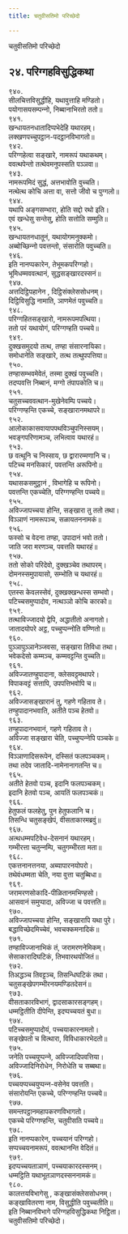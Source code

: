 ```yaml
---
title: चतुवीसतिमो परिच्छेदो

---
```

चतुवीसतिमो परिच्छेदो  


## २४. परिग्गहविसुद्धिकथा

९४०.  
सीलचित्तविसुद्धीहि, यथावुत्ताहि मण्डितो।  
पयोगासयसम्पन्‍नो, निब्बानाभिरतो ततो॥  
९४१.  
खन्धायतनधातादिप्पभेदेहि यथारहम्।  
लक्खणपच्‍चुपट्ठान-पदट्ठानविभागतो॥  
९४२.  
परिग्गहेत्वा सङ्खारे, नामरूपं यथाकथम्।  
ववत्थपेन्तो तत्थेवमनुपस्सति पञ्‍ञवा॥  
९४३.  
नामरूपमिदं सुद्धं, अत्तभावोति वुच्‍चति।  
नत्थेत्थ कोचि अत्ता वा, सत्तो जीवो च पुग्गलो॥  
९४४.  
यथापि अङ्गसम्भारा, होति सद्दो रथो इति।  
एवं खन्धेसु सन्तेसु, होति सत्तोति सम्मुति॥  
९४५.  
खन्धायतनधातूनं, यथायोगमनुक्‍कमो।  
अब्बोच्छिन्‍नो पवत्तन्तो, संसारोति पवुच्‍चति॥  
९४६.  
इति नानप्पकारेन, तेभूमकपरिग्गहो।  
भूमिधम्मववत्थानं, सुद्धसङ्खारदस्सनं॥  
९४७.  
अत्तदिट्ठिपहानेन , दिट्ठिसंक्‍लेससोधनम्।  
दिट्ठिविसुद्धि नामाति, ञाणमेतं पवुच्‍चति॥  
९४८.  
परिग्गहितसङ्खारो, नामरूपमपत्थिया।  
ततो परं यथायोगं, परिग्गण्हति पच्‍चये॥  
९४९.  
दुक्खसमुदयो तत्थ, तण्हा संसारनायिका।  
समोधानेति सङ्खारे, तत्थ तत्थुपपत्तिया॥  
९५०.  
तण्हासम्भवमेवेतं, तस्मा दुक्खं पवुच्‍चति।  
तदप्पवत्ति निब्बानं, मग्गो तंपापकोति च॥  
९५१.  
चतुसच्‍चववत्थान-मुखेनेवम्पि पच्‍चये।  
परिग्गण्हन्ति एकच्‍चे, सङ्खारानमथापरे॥  
९५२.  
आलोकाकासवायापपथविञ्‍चुपनिस्सयम्।  
भवङ्गपरिणामञ्‍च, लभित्वाव यथारहं॥  
९५३.  
छ वत्थूनि च निस्साय, छ द्वारारम्मणानि च।  
पटिच्‍च मनसिकारं, पवत्तन्ति अरूपिनो॥  
९५४.  
यथासकसमुट्ठानं , विभागेहि च रूपिनो।  
पवत्तन्ति एकच्‍चेति, परिग्गण्हन्ति पच्‍चये॥  
९५५.  
अविज्‍जापच्‍चया होन्ति, सङ्खारा तु ततो तथा।  
विञ्‍ञाणं नामरूपञ्‍च, सळायतननामकं॥  
९५६.  
फस्सो च वेदना तण्हा, उपादानं भवो ततो।  
जाति जरा मरणञ्‍च, पवत्तति यथारहं॥  
९५७.  
ततो सोको परिदेवो, दुक्खञ्‍चेव तथापरम्।  
दोमनस्समुपायासो, सम्भोति च यथारहं॥  
९५८.  
एतस्स केवलस्सेवं, दुक्खक्खन्धस्स सम्भवो।  
पटिच्‍चसमुप्पादोव, नत्थञ्‍ञो कोचि कारको॥  
९५९.  
तत्थाविज्‍जादयो द्वेपि, अद्धातीतो अनागतो।  
जातादयोपरे अट्ठ, पच्‍चुप्पन्‍नोति वण्णितो॥  
९६०.  
पुञ्‍ञापुञ्‍ञानेञ्‍जवसा, सङ्खारा तिविधा तथा।  
भवेकदेसो कम्मञ्‍च, कम्मवट्टन्ति वुच्‍चति॥  
९६१.  
अविज्‍जातण्हुपादाना, क्‍लेसवट्टमथापरे।  
विपाकवट्टं सत्तापि, उपपत्तिभवोपि च॥  
९६२.  
अविज्‍जासङ्खारानं तु, गहणे गहिताव ते।  
तण्हुपादानभवाति, अतीते पञ्‍च हेतवो॥  
९६३.  
तण्हुपादानभवानं, गहणे गहिताव ते।  
अविज्‍जा सङ्खारा चेति, पच्‍चुप्पन्‍नेपि पञ्‍चके॥  
९६४.  
विञ्‍ञाणादिसरूपेन, दस्सितं फलपञ्‍चकम्।  
तथा तदेव जातादि-नामेनानागतन्ति च॥  
९६५.  
अतीते हेतवो पञ्‍च, इदानि फलपञ्‍चकम्।  
इदानि हेतवो पञ्‍च, आयतिं फलपञ्‍चकं॥  
९६६.  
हेतुफलं फलहेतु, पुन हेतुफलानि च।  
तिसन्धि चतुसङ्खेपं, वीसताकारमब्रवुं॥  
९६७.  
अत्थधम्मपटिवेध-देसनानं यथारहम्।  
गम्भीरत्ता चतुन्‍नम्पि, चतुगम्भीरता मता॥  
९६८.  
एकत्तनानत्तनया, अब्यापारनयोपरो।  
तथेवंधम्मता चेति, नया वुत्ता चतुब्बिधा॥  
९६९.  
जरामरणसोकादि-पीळितानमभिण्हसो।  
आसवानं समुप्पादा, अविज्‍जा च पवत्तति॥  
९७०.  
अविज्‍जापच्‍चया होन्ति, सङ्खारापि यथा पुरे।  
बद्धाविच्छेदमिच्‍चेवं, भवचक्‍कमनादिकं॥  
९७१.  
तण्हाविज्‍जानाभिकं तं, जरामरणनेमिकम्।  
सेसाकारादिघटिकं, तिभवारथयोजितं॥  
९७२.  
तिअद्धञ्‍च तिवट्टञ्‍च, तिसन्धिघटिकं तथा।  
चतुसङ्खेपगम्भीरनयमण्डितदेसनं॥  
९७३.  
वीसताकारविभागं, द्वादसाकारसङ्गहम्।  
धम्मट्ठितीति दीपेन्ति, इदप्पच्‍चयतं बुधा॥  
९७४.  
पटिच्‍चसमुप्पादोयं, पच्‍चयाकारनामतो।  
सङ्खेपतो च वित्थारा, विविधाकारभेदतो॥  
९७५.  
जनेति पच्‍चयुप्पन्‍ने, अविज्‍जादिपवत्तिया।  
अविज्‍जादिनिरोधेन, निरोधेति च सब्बथा॥  
९७६.  
पच्‍चयप्पच्‍चयुप्पन्‍न-वसेनेव पवत्तति।  
संसारोयन्ति एकच्‍चे, परिग्गण्हन्ति पच्‍चये॥  
९७७.  
समन्तपट्ठानमहापकरणविभागतो।  
एकच्‍चे परिग्गण्हन्ति, चतुवीसति पच्‍चये॥  
९७८.  
इति नानप्पकारेन, पच्‍चयानं परिग्गहो।  
सप्पच्‍चयनामरूपं, ववत्थानन्ति वेदितं॥  
९७९.  
इदप्पच्‍चयताञाणं, पच्‍चयाकारदस्सनम्।  
धम्मट्ठिति यथाभूतञाणदस्सननामकं॥  
९८०.  
कालत्तयविभागेसु , कङ्खासंक्‍लेससोधनम्।  
कङ्खावितरणा नाम, विसुद्धीति पवुच्‍चतीति॥  
इति निब्बानविभागे परिग्गहविसुद्धिकथा निट्ठिता।  
चतुवीसतिमो परिच्छेदो।  